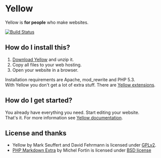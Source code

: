 Yellow
======

Yellow is **for people** who make websites.

[![Build Status](https://secure.travis-ci.org/markseu/yellowcms.png)](https://travis-ci.org/markseu/yellowcms)

How do I install this?
----------------------
1. [Download Yellow](https://github.com/markseu/yellowcms/archive/master.zip) and unzip it.  
2. Copy all files to your web hosting.  
3. Open your website in a browser.

Installation requirements are Apache, mod_rewrite and PHP 5.3.  
With Yellow you don't get a lot of extra stuff. There are [Yellow extensions](https://github.com/markseu/yellowcms-extensions/blob/master/README.md).

How do I get started?
----------------------
You already have everything you need. Start editing your website.  
That's it. For more information see [Yellow documentation](https://github.com/markseu/yellowcms-extensions/blob/master/documentation/README.md).

License and thanks
------------------
* Yellow by Mark Seuffert and David Fehrmann is licensed under [GPLv2](http://opensource.org/licenses/GPL-2.0). 
* [PHP Markdown Extra](https://github.com/michelf/php-markdown) by Michel Fortin is licensed under [BSD license](http://opensource.org/licenses/BSD-3-Clause)